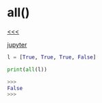 
all()
======

[<<<](https://github.com/ttltrk/PRG/blob/master/PY/DOC/OPYM/04_MET_FUN/FUNCTIONS/BUILT_IN_FUNCTIONS.MD)

[jupyter](https://nbviewer.jupyter.org/github/jmportilla/Complete-Python-Bootcamp/blob/master/All%28%29%20and%20any%28%29.ipynb)

```python
l = [True, True, True, False]

print(all(l))

>>>
False
>>>
```

